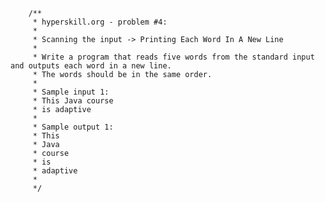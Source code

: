         /**
         * hyperskill.org - problem #4:
         *
         * Scanning the input -> Printing Each Word In A New Line
         *
         * Write a program that reads five words from the standard input and outputs each word in a new line.
         * The words should be in the same order.
         *
         * Sample input 1:
         * This Java course
         * is adaptive
         *
         * Sample output 1:
         * This
         * Java
         * course
         * is
         * adaptive
         *
         */
